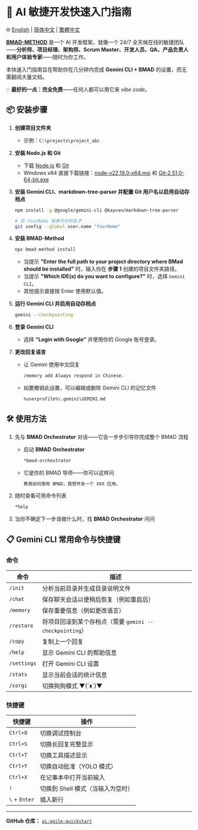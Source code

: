# 🚀 AI 敏捷开发快速入门指南

🌐 [English](README.md) | [简体中文](README.zh-CN.md) | [繁體中文](README.zh-TW.md)

**[BMAD-METHOD](https://github.com/bmad-code-org/BMAD-METHOD)** 是一个 AI 开发框架，就像一个 24/7 全天候在线的敏捷团队——**分析师、项目经理、架构师、Scrum Master、开发人员、QA、产品负责人和用户体验专家**——随时为你工作。

本快速入门指南旨在帮助你在几分钟内完成 **Gemini CLI + BMAD** 的设置，而无需翻阅大量文档。

💡 **最好的一点：完全免费**——任何人都可以用它来 *vibe code*。

## 📦 安装步骤

1. **创建项目文件夹**  
   - 示例：`C:\projects\project_abc`

2. **安装 Node.js 和 Git**  
   - 下载 [Node.js](https://nodejs.org/) 和 [Git](https://git-scm.com/)
   - Windows x64 直接下载链接：[node-v22.19.0-x64.msi](https://nodejs.org/dist/v22.19.0/node-v22.19.0-x64.msi) 和 [Git-2.51.0-64-bit.exe](https://github.com/git-for-windows/git/releases/download/v2.51.0.windows.1/Git-2.51.0-64-bit.exe)

3. **安装 Gemini CLI、markdown-tree-parser 并配置 Git 用户名以启用自动存档点**  
   ```bash
   npm install -g @google/gemini-cli @kayvan/markdown-tree-parser
   
   # 将 YourName 替换为你的名字
   git config --global user.name "YourName"
   ```

4. **安装 BMAD-Method**  
   ```bash
   npx bmad-method install
   ```
   - 当提示 **"Enter the full path to your project directory where BMad should be installed"** 时，输入你在 **步骤 1** 创建的项目文件夹路径。
   - 当提示 **"Which IDE(s) do you want to configure?"** 时，选择 `Gemini CLI`。
   - 其他提示直接按 Enter 使用默认值。

5. **运行 Gemini CLI 并启用自动存档点**  
   ```bash
   gemini --checkpointing
   ```

6. **登录 Gemini CLI**  
   - 选择 **"Login with Google"** 并使用你的 Google 账号登录。

7. **更改回复语言**  
   - 让 Gemini 使用中文回复
      ```bash
      /memory add Always respond in Chinese.
      ```
   - 如要撤销此设置，可以编辑或删除 Gemini CLI 的记忆文件
      ```bash
      %userprofile%\.gemini\GEMINI.md
      ```

## 🛠 使用方法

1. 先与 **BMAD Orchestrator** 对话——它会一步步引导你完成整个 BMAD 流程  
   - 启动 **BMAD Orchestrator**
      ```bash
      *bmad-orchestrator
      ```

   - 它是你的 BMAD 导师——你可以这样问  
      ```bash
      教我如何使用 BMAD，我想开发一个 XXX 应用。
      ```

2. 随时查看可用命令列表  
   ```bash
   *help
   ```

3. 当你不确定下一步该做什么时，找 **BMAD Orchestrator** 问问

## 📋 Gemini CLI 常用命令与快捷键

### **命令**
| 命令 | 描述 |
|------|------|
| `/init` | 分析当前目录并生成目录说明文件 |
| `/chat` | 保存聊天会话以便稍后恢复（例如重启后） |
| `/memory` | 保存重要信息（例如更改语言） |
| `/restore` | 将项目回滚到某个存档点（需要 `gemini --checkpointing`） |
| `/copy` | 复制上一个回复 |
| `/help` | 显示 Gemini CLI 的帮助信息 |
| `/settings` | 打开 Gemini CLI 设置 |
| `/stats` | 显示当前会话的统计信息 |
| `/corgi` | 切换狗狗模式 ▼(´ᴥ`)▼ |

### **快捷键**
| 快捷键 | 操作 |
|--------|------|
| `Ctrl+O` | 切换调试控制台 |
| `Ctrl+S` | 切换长回复完整显示 |
| `Ctrl+T` | 切换工具描述显示 |
| `Ctrl+Y` | 切换自动批准（YOLO 模式） |
| `Ctrl+X` | 在记事本中打开当前输入 |
| `!` | 切换到 Shell 模式（当输入为空时） |
| `\` + `Enter` | 插入新行 |

---

**GitHub 仓库：** [`ai-agile-quickstart`](https://github.com/TheJYU/ai-agile-quickstart)  
